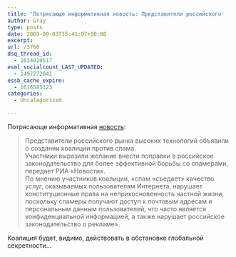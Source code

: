 ```yaml
---
title: 'Потрясающе информативная новость: Представители российского'
author: Gray
type: posts
date: 2003-09-03T15:41:07+00:00
excerpt:
url: /3768
dsq_thread_id:
  - 1634020517
esml_socialcount_LAST_UPDATED:
  - 1497272041
essb_cache_expire:
  - 1616585123
categories:
  - Uncategorized

---
```








Потрясающе информативная <a href="http://www.newwws.ru/index.php?itemid=718" target="_blank">новость</a>:

> Представители российского рынка высоких технологий объявили о создании коалиции против спама.  
> Участники выразили желание внести поправки в российское законодательство для более эффективной борьбы со спамерами, передает РИА &#171;Новости&#187;.  
> По мнению участников коалиции, &#171;спам &#171;съедает&#187; качество услуг, оказываемых пользователям Интернета, нарушает конституционные права на неприкосновенность частной жизни, поскольку спамеры получают доступ к почтовым адресам и персональным данным пользователей, что часто является конфиденциальной информацией, а также нарушает российское законодательство о рекламе&#187;.

Коалиция будет, видимо, действовать в обстановке глобальной секретности&#8230;